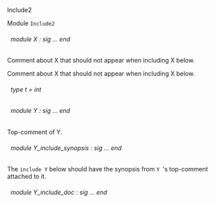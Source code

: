 Include2

 Module `Include2`
<a id="module-X"></a>
###### &nbsp; module X : sig ... end

Comment about X that should not appear when including X below.




Comment about X that should not appear when including X below.



<a id="type-t"></a>
###### &nbsp; type t = int



<a id="module-Y"></a>
###### &nbsp; module Y : sig ... end

Top-comment of Y.




<a id="module-Y_include_synopsis"></a>
###### &nbsp; module Y_include_synopsis : sig ... end

The `include Y` below should have the synopsis from `Y
`'s top-comment attached to it.




<a id="module-Y_include_doc"></a>
###### &nbsp; module Y_include_doc : sig ... end

